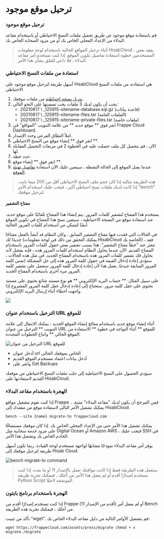 # ترحيل موقع موجود

### ترحيل موقع موجود

قم باستعادة موقع موجود عن طريق تحميل ملفات النسخ الاحتياطي أو باستخدام مقاعد البدلاء من الإعداد المحلي الخاص بك أو من مزود السحابة الخاص بك.

> أثناء ترحيل المواقع الحالية باستخدام لوحة معلومات HisabCloud ، يفقد بعض المستخدمين خطوة استعادة تفاصيل تكوين الموقع. إذا كنت تستخدم أمر مقاعد البدلاء ، فلا داعي للقلق بشأن هذا الأمر.

### استعادة من ملفات النسخ الاحتياطي

أسهل طريقة لترحيل موقع موجود على HisabCloud هي استعادته من ملفات النسخ الاحتياطي.

1. [تنزيل نسخة احتياطية](https://docs.erpnext.com/docs/user/manual/en/setting-up/data/download-backup) من ملفات موقعك.
2. يجب أن يكون لديك 3 ملفات يجب تسميتها على النحو التالي:
   * 20210817 \ \_125915-sitename-database.sql.gz (قاعدة بيانات)
   * 20210817 \ \_125915-sitename-files.tar (الملفات العامة)
   * 20210817 \ \_125915-sitename-private-files.tar (ملفات خاصة)
3. انقر فوق \*\* موقع جديد \*\* من علامة التبويب "المواقع" في Frappe Cloud Dashboard.
4. املأ النطاق الفرعي وحدد الإصدار.
5. انقر فوق \*\* إنشاء موقع من النسخ الاحتياطي \*\*.
6. الآن ، قم بتحميل كل ملف حصلت عليه في الخطوة 2 في مربعات التحميل المقابلة لها.
7. حدد خطة.
8. انقر فوق \*\* إنشاء موقع \*\*.
9. عندما يصل الموقع إلى الحالة النشطة ، سيتعين عليك الآن استعادة [تفاصيل تهيئة الموقع](https://frappecloud.com/docs/sites/site-config).

> هذه الطريقة مثالية إذا كان حجم ملف النسخ الاحتياطي أقل من 200 ميغا بايت. إذا كانت لديك ملفات نسخ احتياطي أكبر ، فيجب عليك استخدام الأمر "bench" لترحيل موقعك.

#### مفتاح التشفير

يستخدم هذا المفتاح لتشفير كلمات المرور. يتم إنشاء هذا المفتاح تلقائيًا على موقع جديد. عند استعادة موقع من النسخة الاحتياطية ، سيتعين نسخ هذا المفتاح في تكوين الموقع أيضًا لتتمكن من استخدام كلمات المرور الحالية.

في الحالات التي فقدت فيها مفتاح التشفير السابق ، وكان النظام قد أنشأ بالفعل مفتاحًا جديدًا لك (يمكنك التحقق من ذلك في لوحة معلومات HisabCloud الخاصة بك) ، فقد تتعثر عند "خطأ مفتاح التشفير". هذا بسبب تشفير بعض حقول كلمات المرور باستخدام المفتاح القديم. الآن عندما يحاول النظام استخدام كلمات المرور هذه ، فإنه يفشل لأنه يحاول فك تشفير كلمات المرور هذه باستخدام المفتاح الجديد. في مثل هذه الحالات ، ستؤدي إعادة إدخال القيمة في حقول كلمة المرور هذه إلى حل المشكلة (نفس كلمة المرور السابقة جيدة). يعمل هذا لأن إعادة إدخال كلمة المرور ستعمل على تشفير كلمة المرور مرة أخرى باستخدام المفتاح الجديد.

على سبيل المثال: \*\* حساب البريد الإلكتروني \*\* هو نوع مستند شائع يحتوي على مستند يحتوي على حقل كلمة مرور. ستحتاج إلى إعادة إدخال حقل كلمة المرور المشروح إذا واجهت أخطاء أثناء إرسال البريد الإلكتروني.

![](https://frappecloud.com/files/email-account-password163dd0.png)

### الترحيل باستخدام عنوان URL للموقع

أثناء إنشاء موقع جديد باستخدام معالج إنشاء الموقع الجديد ، يمكنك الانتقال إلى علامة التبويب \*\* الترحيل من عنوان URL للموقع \*\* أثناء التواجد في خطوة \*\* الاستعادة من الموقع الحالي \*\* واتباع الخطوات المحددة:

![الترحيل من عنوان URL للموقع](https://frappecloud.com/files/migrate\_from\_site\_url.png)

* أدخل عنوان url الخاص بموقعك الحالي
* أدخل بيانات اعتماد مستخدم الموقع القديم
* وانقر على Get Backups

سيؤدي الحصول على النسخ الاحتياطية إلى جلب ملفات النسخ الاحتياطي من موقعك القديم لاستعادتها على HisabCloud.

### الهجرة باستخدام مقاعد البدلاء

إذا كنت تقوم بتشغيل مواقع Frappe ، فمن المرجح أن يكون لديك "مقاعد البدلاء" مثبتة. يمكنك تشغيل الأمر التالي لاستعادة موقع من مقعدك إلى HisabCloud.

`bench --site {name} migrate-to frappecloud.com`

يمكنك تشغيل هذا الأمر حتى من الإعداد المحلي الخاص بك. إذا كان موقعك مستضافًا على مزود خدمة سحابية مثل Digital Ocean أو Amazon AWS ، فيجب عليك SSH في الخادم الخاص بك وتشغيل هذا الأمر.

يوفر أمر مقاعد البدلاء نموذجًا مشابهًا لواجهة مستخدم لوحة القيادة. ربما تكون أسهل طريقة لترحيل موقعك إلى Hisab Cloud.

![bench migrate-to command](https://frappecloud.com/assets/press/images/docs/bench-migrate-to.png)

> ستعمل هذه الطريقة فقط إذا كانت مواقعك تعمل بالإصدار 11 أو ما بعده. إذا كنت تستخدم إصدارًا أقدم أو لم يعمل هذا الأمر من أجلك ، فيمكنك تجربة طريقة Python Script الموضحة لاحقًا.

### الهجرة باستخدام برنامج بايثون

إذا كنت تستخدم إصدارًا أقدم من Frappe (أقدم من الإصدار 11) أو لم يعمل أمر Bench من أجلك ، فيمكنك تجربة هذه الطريقة.

تأكد من تثبيت "wget". قم بتشغيل الأوامر التالية من دليل مقاعد البدلاء الخاص بك:

`wget https://frappecloud.com/assets/press/migrate chmod + x migrate./migrate`

